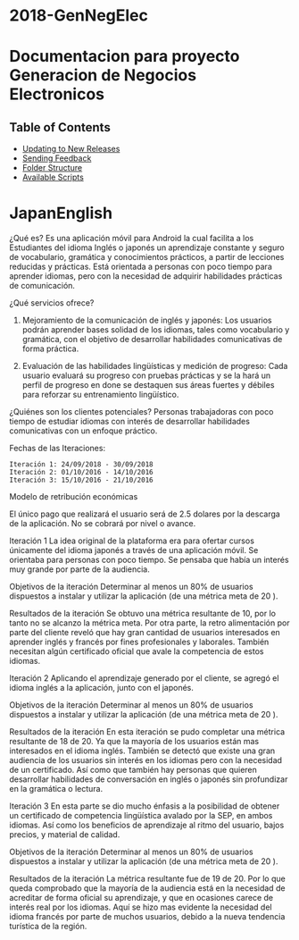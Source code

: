 # 2018-GenNegElec
# Documentacion para proyecto Generacion de Negocios Electronicos


## Table of Contents

- [Updating to New Releases](#updating-to-new-releases)
- [Sending Feedback](#sending-feedback)
- [Folder Structure](#folder-structure)
- [Available Scripts](#available-scripts)



# JapanEnglish

¿Qué es?
Es una aplicación móvil para Android la cual facilita a los Estudiantes del idioma Inglés o japonés un aprendizaje constante y seguro de vocabulario, gramática y conocimientos prácticos, a partir de lecciones reducidas y prácticas. 
Está orientada a personas con poco tiempo para aprender idiomas, pero con la necesidad de adquirir habilidades prácticas de comunicación.

¿Qué servicios ofrece?
1. Mejoramiento de la comunicación de inglés y japonés: Los usuarios podrán aprender bases solidad de los idiomas, tales como vocabulario y gramática, con el objetivo de desarrollar habilidades comunicativas de forma práctica.

2. Evaluación de las habilidades lingüísticas y medición de progreso: Cada usuario evaluará su progreso con pruebas prácticas y se la hará un perfil de progreso en done se destaquen sus áreas fuertes y débiles para reforzar su entrenamiento lingüístico.

¿Quiénes son los clientes potenciales?
Personas trabajadoras con poco tiempo de estudiar idiomas con interés de desarrollar habilidades comunicativas con un enfoque práctico.







Fechas de las Iteraciones:

    Iteración 1: 24/09/2018 - 30/09/2018 
    Iteración 2: 01/10/2016 - 14/10/2016 
    Iteración 3: 15/10/2016 - 21/10/2016 
   

Modelo de retribución económicas

El único pago que realizará el usuario será de 2.5 dolares por la descarga de la aplicación. No se cobrará por nivel o avance.
























Iteración 1
La idea original de la plataforma era para ofertar cursos únicamente del idioma japonés a través de una aplicación móvil. Se orientaba para personas con poco tiempo.
Se pensaba que había un interés muy grande por parte de la audiencia.

Objetivos de la iteración
Determinar al menos un 80% de usuarios dispuestos a instalar y utilizar la aplicación (de una métrica meta de 20 ).

Resultados de la iteración
Se obtuvo una métrica resultante de 10, por lo tanto no se alcanzo la métrica meta. 
Por otra parte, la retro alimentación por parte del cliente reveló que hay gran cantidad de usuarios interesados en aprender inglés y francés por fines profesionales y laborales. También necesitan algún certificado oficial que avale la competencia de estos idiomas.


Iteración 2
Aplicando el aprendizaje generado por el cliente, se agregó el idioma inglés a la aplicación, junto con el japonés.  

Objetivos de la iteración
Determinar al menos un 80% de usuarios dispuestos a instalar y utilizar la aplicación (de una métrica meta de 20 ).

Resultados de la iteración
En esta iteración se pudo completar una métrica resultante de 18 de 20. Ya que la mayoría de los usuarios están mas interesados en el idioma inglés.
También se detectó que existe una gran audiencia de los usuarios sin interés en los idiomas pero con la necesidad de un certificado. Así como que también hay personas que quieren desarrollar habilidades de conversación en inglés o japonés sin profundizar en la gramática o lectura.



Iteración 3
En esta parte se dio mucho énfasis a la posibilidad de obtener un certificado de competencia lingüística avalado por la SEP, en ambos idiomas.
Así como los beneficios de aprendizaje al ritmo del usuario, bajos precios, y material de calidad.

Objetivos de la iteración
Determinar al menos un 80% de usuarios dispuestos a instalar y utilizar la aplicación (de una métrica meta de 20 ).

Resultados de la iteración
La métrica resultante fue de 19 de 20. Por lo que queda comprobado que la mayoría de la audiencia está en la necesidad de acreditar de forma oficial su aprendizaje, y que en ocasiones carece de interés real por los idiomas.
Aquí se hizo mas evidente la necesidad del idioma francés por parte de muchos usuarios, debido a la nueva tendencia turística de la región.



